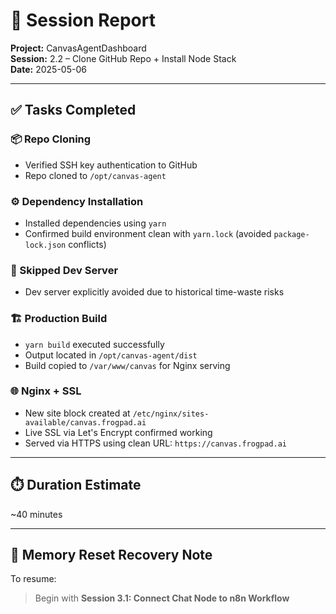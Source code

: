 # 🧠 Session Report  
**Project:** CanvasAgentDashboard  
**Session:** 2.2 – Clone GitHub Repo + Install Node Stack  
**Date:** 2025-05-06

---

## ✅ Tasks Completed

### 📦 Repo Cloning
- Verified SSH key authentication to GitHub
- Repo cloned to `/opt/canvas-agent`

### ⚙️ Dependency Installation
- Installed dependencies using `yarn`
- Confirmed build environment clean with `yarn.lock` (avoided `package-lock.json` conflicts)

### 🚫 Skipped Dev Server
- Dev server explicitly avoided due to historical time-waste risks

### 🏗️ Production Build
- `yarn build` executed successfully
- Output located in `/opt/canvas-agent/dist`
- Build copied to `/var/www/canvas` for Nginx serving

### 🌐 Nginx + SSL
- New site block created at `/etc/nginx/sites-available/canvas.frogpad.ai`
- Live SSL via Let's Encrypt confirmed working
- Served via HTTPS using clean URL: `https://canvas.frogpad.ai`

---

## ⏱️ Duration Estimate
~40 minutes

---

## 🧠 Memory Reset Recovery Note
To resume:
> Begin with **Session 3.1: Connect Chat Node to n8n Workflow**

